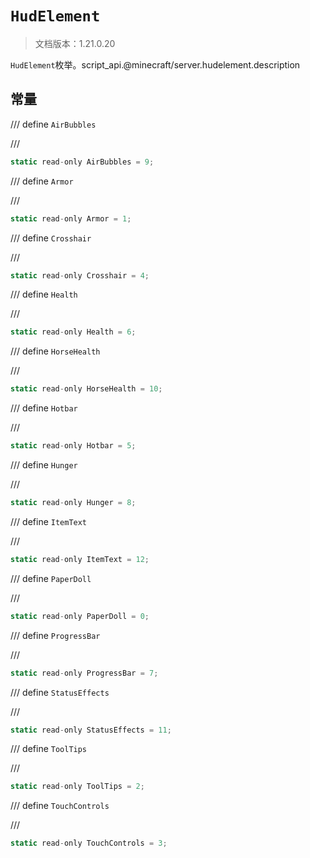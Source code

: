 # `HudElement`

> 文档版本：1.21.0.20

`HudElement`枚举。script_api.@minecraft/server.hudelement.description

## 常量

/// define
`AirBubbles`


///

```js
static read-only AirBubbles = 9;
```


/// define
`Armor`


///

```js
static read-only Armor = 1;
```


/// define
`Crosshair`


///

```js
static read-only Crosshair = 4;
```


/// define
`Health`


///

```js
static read-only Health = 6;
```


/// define
`HorseHealth`


///

```js
static read-only HorseHealth = 10;
```


/// define
`Hotbar`


///

```js
static read-only Hotbar = 5;
```


/// define
`Hunger`


///

```js
static read-only Hunger = 8;
```


/// define
`ItemText`


///

```js
static read-only ItemText = 12;
```


/// define
`PaperDoll`


///

```js
static read-only PaperDoll = 0;
```


/// define
`ProgressBar`


///

```js
static read-only ProgressBar = 7;
```


/// define
`StatusEffects`


///

```js
static read-only StatusEffects = 11;
```


/// define
`ToolTips`


///

```js
static read-only ToolTips = 2;
```


/// define
`TouchControls`


///

```js
static read-only TouchControls = 3;
```

